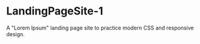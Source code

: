 # LandingPageSite-1
A "Lorem Ipsum" landing page site to practice modern CSS and responsive design.
